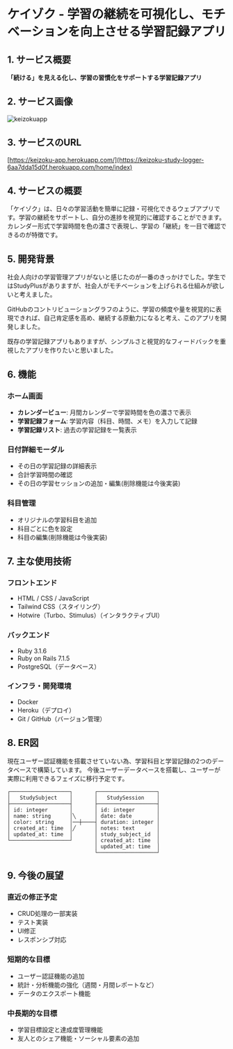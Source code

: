 # ケイゾク - 学習の継続を可視化し、モチベーションを向上させる学習記録アプリ

## 1. サービス概要

**「続ける」を見える化し、学習の習慣化をサポートする学習記録アプリ**

## 2. サービス画像

![keizokuapp](https://github.com/user-attachments/assets/6d53f95d-d743-4922-8d92-64e5248026d2)

## 3. サービスのURL

[https://keizoku-app.herokuapp.com/](https://keizoku-study-logger-6aa7dda15d0f.herokuapp.com/home/index)

## 4. サービスの概要

「ケイゾク」は、日々の学習活動を簡単に記録・可視化できるウェブアプリです。学習の継続をサポートし、自分の進捗を視覚的に確認することができます。カレンダー形式で学習時間を色の濃さで表現し、学習の「継続」を一目で確認できるのが特徴です。

## 5. 開発背景

社会人向けの学習管理アプリがないと感じたのが一番のきっかけでした。学生ではStudyPlusがありますが、社会人がモチベーションを上げられる仕組みが欲しいと考えました。

GitHubのコントリビューショングラフのように、学習の頻度や量を視覚的に表現できれば、自己肯定感を高め、継続する原動力になると考え、このアプリを開発しました。

既存の学習記録アプリもありますが、シンプルさと視覚的なフィードバックを重視したアプリを作りたいと思いました。

## 6. 機能

### ホーム画面
- **カレンダービュー**: 月間カレンダーで学習時間を色の濃さで表示
- **学習記録フォーム**: 学習内容（科目、時間、メモ）を入力して記録
- **学習記録リスト**: 過去の学習記録を一覧表示

### 日付詳細モーダル
- その日の学習記録の詳細表示
- 合計学習時間の確認
- その日の学習セッションの追加・編集(削除機能は今後実装)

### 科目管理
- オリジナルの学習科目を追加
- 科目ごとに色を設定
- 科目の編集(削除機能は今後実装)

## 7. 主な使用技術

### フロントエンド
- HTML / CSS / JavaScript
- Tailwind CSS（スタイリング）
- Hotwire（Turbo、Stimulus）（インタラクティブUI）

### バックエンド
- Ruby 3.1.6
- Ruby on Rails 7.1.5
- PostgreSQL（データベース）

### インフラ・開発環境
- Docker
- Heroku（デプロイ）
- Git / GitHub（バージョン管理）

## 8. ER図

現在ユーザー認証機能を搭載させていない為、学習科目と学習記録の2つのデータベースで構築しています。
今後ユーザーデータベースを搭載し、ユーザーが実際に利用できるフェイズに移行予定です。

```
┌───────────────────┐       ┌───────────────────┐
│   StudySubject    │       │   StudySession    │
├───────────────────┤       ├───────────────────┤
│ id: integer       │       │ id: integer       │
│ name: string      │╲      │ date: date        │
│ color: string     │──┼────┤ duration: integer │
│ created_at: time  │╱      │ notes: text       │
│ updated_at: time  │       │ study_subject_id  │
└───────────────────┘       │ created_at: time  │
                            │ updated_at: time  │
                            └───────────────────┘
```

## 9. 今後の展望
### 直近の修正予定
- CRUD処理の一部実装
- テスト実装
- UI修正
- レスポンシブ対応

### 短期的な目標
- ユーザー認証機能の追加
- 統計・分析機能の強化（週間・月間レポートなど）
- データのエクスポート機能

### 中長期的な目標

- 学習目標設定と達成度管理機能
- 友人とのシェア機能・ソーシャル要素の追加
